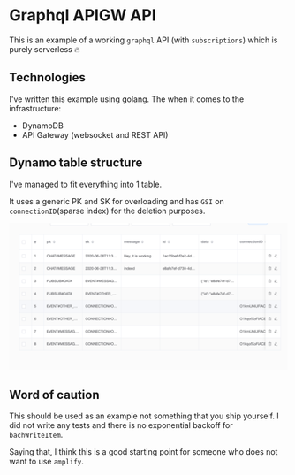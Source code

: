 # Graphql APIGW API

This is an example of a working `graphql` API (with `subscriptions`)
which is purely serverless 🔥

## Technologies

I've written this example using golang. The when it comes to the infrastructure:

- DynamoDB
- API Gateway (websocket and REST API)


## Dynamo table structure

I've managed to fit everything into 1 table.

It uses a generic PK and SK for overloading and has `GSI` on `connectionID`(sparse index) for the deletion purposes.

![some sample data](sample-structure.png)

## Word of caution

This should be used as an example not something that you ship yourself.
I did not write any tests and there is no exponential backoff for `bachWriteItem`.

Saying that, I think this is a good starting point for someone who does not want to use `amplify`.

